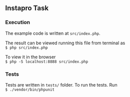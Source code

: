 ## Instapro Task

### Execution

The example code is written at `src/index.php`.  
 
The result can be viewed running this file from terminal as    
`$ php src/index.php`  
  
To view it in the browser  
`$ php -S localhost:8888 src/index.php` 


### Tests

Tests are written in `tests/` folder. To run the tests. Run  
`$ ./vendor/bin/phpunit`